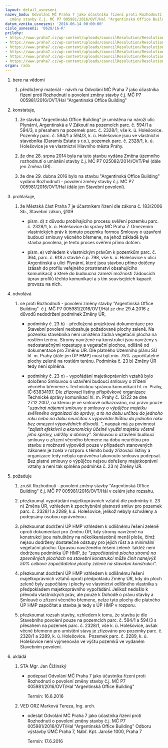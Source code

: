 ```yaml
---
layout: detail_usneseni
nazev_bodu: Odvolání MČ Praha 7 jako účastníka řízení proti Rozhodnutí - povolení
  změny stavby č.j. MČ P7 005981/2016/OVT/Hal "Argentinská Office Building"
datum_vzniku_usneseni: '2016-06-14 00:00:00'
cislo_usneseni: '0628/16-R'
prilohy:
- https://www.praha7.cz/wp-content/uploads/councilResolution/Resolutions/27868/export/Duvodovazprava~74005.doc
- https://www.praha7.cz/wp-content/uploads/councilResolution/Resolutions/27868/export/P2dopis~74004.doc
- https://www.praha7.cz/wp-content/uploads/councilResolution/Resolutions/27868/export/SP~74003.pdf
- https://www.praha7.cz/wp-content/uploads/councilResolution/Resolutions/27868/export/2014_025082_ur_zmena_rozhodnuti_o_umisteni_stavby_aob~74002.pdf
- https://www.praha7.cz/wp-content/uploads/councilResolution/Resolutions/27868/export/zrizovacilistinaTSK~74001.pdf
- https://www.praha7.cz/wp-content/uploads/councilResolution/Resolutions/27868/export/export~298441.pdf
organ: rada
---
```

<ol id="urzList" class="urzList_view"><li id="" class="urzClass1"><span name="1">bere na vědomí</span><ol id="" class="urzOlClass"><li style="text-align: left;" id="" class="urzClass2"><span><p>předložený materiál - návrh na Odvolání MČ Praha 7 jako účastníka řízení proti Rozhodnutí o povolení změny stavby č.j. MČ P7 005981/2016/OVT/Hal "Argentinská Office Building"</p></span></li></ol></li><li id="" class="urzClass1"><span name="50">konstatuje,</span><ol id="" class="urzOlClass"><li style="text-align: left;" id="" class="urzClass2"><span><p>že stavba "Argentinská Office Building" je umístěna na nároží ulic Plynární, Argentinská a V Zákoutí na pozemcích parc. č. 594/1 a 594/3, s přesahem na pozemek parc. č. 2328/1, vše k. ú. Holešovice. Pozemky parc. č. 594/1 a 594/3, k. ú. Holešovice jsou ve vlastnictví stavebníka (Daramis Estate s r.o.), pozemek parc. č. 2328/1, k. ú. Holešovice je ve vlastnictví Hlavního města Prahy.</p></span></li><li style="text-align: left;" id="" class="urzClass2"><span><p>že dne 28. srpna 2014 byla na tuto stavbu vydána Změna územního rozhodnutí o umístění stavby č.j. MČ P7 025082/2014/OVT/Pel (dále jen Změna ÚR).<br></p></span></li><li style="text-align: left;" id="" class="urzClass2"><span><p>že dne 29. dubna 2016 bylo na stavbu&nbsp;"Argentinská Office Building" vydáno Rozhodnutí - povolení změny stavby č.j. MČ P7 005981/2016/OVT/Hal (dále jen Stavební povolení).</p></span></li></ol></li><li id="" class="urzClass1"><span name="88">prohlašuje,</span><ol class="urzOlClass"><li style="text-align: left;" id="" class="urzClass2"><span><p>že Městská část Praha 7 je účastníkem řízení dle zákona č. 183/2006 Sb., Stavební zákon, §109<br></p></span><ul class="urzUlClass"><li style="text-align: left;" id="" class="urzClass3"><span><p>písm. d) z důvodu probíhajícího procesu svěření pozemku parc. č. 2328/1, k. ú. Holešovice do správy MČ Praha 7. Omezením vlastnických práv k tomuto pozemku formou Smlouvy o uzavření budoucí smlouvy věcného břemene, na jehož základě byla stavba povolena, je tento proces svěření přímo dotčen.</p></span></li><li style="text-align: left;" id="" class="urzClass3"><span><p>písm. e) vzhledem k vlastnickým právům k pozemkům parc. č. 364, parc. č. 618 a stavbě č.p. 798, vše k. ú. Holešovice v ulici Argentinská a ulici Plynární, které jsou stavbou přímo dotčeny (zásah do profilu veřejného prostranství obsahujícího komunikaci) a které do budoucna zamezí možnosti žádoucích úprav profilů těchto komunikací a s tím souvisejících kapacit provozu na nich.<br></p></span></li></ul></li></ol></li><li id="" class="urzClass1"><span name="14">odvolává</span><ol id="" class="urzOlClass"><li style="text-align: left;" id="" class="urzClass2"><span><p>se proti Rozhodnutí - povolení změny stavby "Argentinská Office Building"&nbsp; č.j. MČ P7 005981/2016/OVT/Hál ze dne 29.4.2016 z důvodů nedodržení podmínek Změny ÚR,</p></span><ul class="urzUlClass"><li style="text-align: left;" id="" class="urzClass3"><span><p>podmínky č. 23 b) - předložená projektová dokumentace pro Stavební povolení neobsahuje požadované plochy zeleně. Na pozemku stavebníka není umístěna žádná vegetační plocha na rostlém terénu. Stromy navržené na konstrukci jsou navrženy s nedostatečnými rozestupy a vegetační plochou, odlišně od dokumentace pro Změnu ÚR. Dle platného Územního plánu SÚ hl. m. Prahy (dále jen ÚP HMP) musí být min. 75% započitatelné plochy zeleně na rostlém terénu. Podmínka č. 23 b)&nbsp;Změny ÚR tedy není splněna.</p></span></li><li style="text-align: left;" id="" class="urzClass3"><span><p>podmínky č. 23 n) - vypořádání majetkoprávních vztahů bylo doloženo Smlouvou o uzavření budoucí smlouvy o zřízení věcného břemene s Technickou správou komunikací hl. m. Prahy, IČ:63834197. Dle zřizovací listiny příspěvkové organizace Technické správy komunikací hl. m. Prahy č. 12/22 ze dne 27.12.2007, na kterou je ve smlouvě odkazováno, má právo pouze "<em>uzavírat nájemní smlouvy a smlouvy o výpůjčce majetku svěřeného organizaci do správy, a to na dobu určitou do jednoho roku nebo na dobu neurčitou s výpovědní lhůtou do jednoho roku bez omezení výpovědních důvodů</em>. ", naopak má za povinnost <em>"zajistit efektivní a ekonomicky účelné využití majetku včetně jeho správy, udržby a obnovy".&nbsp;</em>Smlouvou o uzavření budoucí smlouvy o zřízení věcného břemene na dobu neurčitou pro stavbu s možností výpovědi pouze v případech stanovených zákonem je zcela v rozporu s těmito body zřizovací listiny a organizace tedy nebyla oprávněna takovouto smlouvu podepsat. Bez platné smlouvy o výpůjčce nejsou dořešeny majetkoprávní vztahy a není tak splněna podmínka č. 23 n) Změny ÚR.</p></span></li></ul></li></ol></li><li id="" class="urzClass1"><span name="62">požaduje</span><ol id="" class="urzOlClass"><li style="text-align: left;" id="" class="urzClass2"><span><p>zrušit Rozhodnutí - povolení změny stavby "Argentinská Office Building" č.j. MČ P7 005981/2016/OVT/Hál v celém jeho rozsahu.</p></span></li><li style="text-align: left;" id="" class="urzClass2"><span><p>přezkoumat vypořádání majetkoprávních vztahů dle podmínky č. 23 n) Změna ÚR, vzhledem k zpochybnění platnosti smluv pro pozemek parc. č. 2328/1 a 2289, k.ú. Holešovice, jelikož nebyly schváleny a podepsány osobou oprávněnou.</p></span></li><li style="text-align: left;" id="" class="urzClass2"><span><p>přezkoumat dodržení ÚP HMP vzhledem k odlišnému řešení zeleně oproti dokumentaci pro Změnu ÚR, kdy stromy navržené na konstrukci jsou nahuštěny na několikanásobně menší ploše, čímž nejsou dodrženy dostatečné odstupy pro jejich růst a a minimální vegetační plochu. Úpravou navrženého řešení zeleně&nbsp; taktéž není dodržena podmínka ÚP HMP, že <em>"započitatelná plocha stromů na zpevněných plochách na stavební konstrukci může činit nanejvýš 50% celkové započitatelné plochy zeleně na stavební konstrukci". </em><br></p></span></li><li style="text-align: left;" id="" class="urzClass2"><span><p>přezkoumat dodržení ÚP HMP vzhledem k odlišnému řešení majetkoprávních vztahů oproti předpokladu Změny ÚR, kdy do ploch zeleně byly započítány i plochy ve vlastnictví odlišného vlastníka s předpokladem majetkoprávního vypořádání. Jelikož nedošlo k převodu vlastnických práv, ale pouze k Dohodě o právu stavby a Smlouvě o zřízení věcného břemene, nelze tyto plochy dle platného ÚP HMP započítat a stavba je tedy s ÚP HMP v rozporu.</p></span></li><li style="text-align: left;" id="" class="urzClass2"><span><p>přezkoumat rozsah stavby, vzhledem k tomu, že stavba je dle Stavebního povolení pouze na pozemcích parc. č. 594/1 a 594/3 s přesahem na pozemek parc. č. 2328/1, vše k. ú. Holešovice, avšak věcné břemeno pro umístění stavy je zřizováno pro pozemky parc. č. 2328/1 a 2289, k. ú. Holešovice.&nbsp; Pozemek parc. č. 2289, k. ú. Holešovice není vyjmenován ve výčtu pozemků ve vydaném Stavebním povolení.<br></p></span></li></ol></li><li class="urzClass1" id="urzUkoly"><span name="1">ukládá</span><ol class="urzOlClass"><li class="urzClass2"><span><p>STA Mgr. Jan Čižinský</p></span><ul class="urzUlClass"><li class="urzClass3"><span><p>podepsat Odvolání MČ Praha 7 jako účastníka řízení proti Rozhodnutí o povolení změny stavby č.j. MČ P7 005981/2016/OVT/Hal "Argentinská Office Building"</p></span><span class="urzUkolTermin">  Termín:&nbsp;16.6.2016</span></li></ul></li><li class="urzClass2"><span><p>VED ORZ Marková Tereza, Ing. arch.</p></span><ul class="urzUlClass"><li class="urzClass3"><span><p>odeslat Odvolání MČ Praha 7 jako účastníka řízení proti Rozhodnutí o povolení změny stavby č.j. MČ P7 005981/2016/OVT/Hal "Argentinská Office Building" Odboru výstavby ÚMČ Praha 7, Nábř. Kpt. Jaroše 1000, Praha 7</p></span><span class="urzUkolTermin">  Termín:&nbsp;17.6.2016</span></li></ul></li></ol></li></ol>